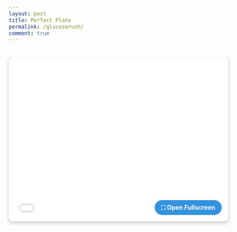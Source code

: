 ```yaml
---
layout: post
title: Perfect Plate
permalink: /glucoserush/
comment: true
---
```



<div class="game-container">
  <iframe src="{{ site.baseurl }}/healthyplate/healthy_plate.html" class="game-iframe" allowfullscreen></iframe>
  <a href="{{ site.baseurl }}/healthyplate/healthy_plate.html" target="_blank" class="fullscreen-link">
    ⛶ Open Fullscreen
  </a>
</div>

<style>
.game-container {
  position: relative;
  padding-bottom: 75%; /* 4:3 aspect ratio */
  height: 0;
  overflow: hidden;
  margin: 2rem 0;
  border-radius: 8px;
  box-shadow: 0 4px 8px rgba(0,0,0,0.2);
  background: #1a5276;
}

.game-iframe {
  position: absolute;
  top: 0;
  left: 0;
  width: 100%;
  height: 100%;
  border: none;
}

.fullscreen-link {
  position: absolute;
  bottom: 15px;
  right: 15px;
  padding: 8px 15px;
  background: rgba(0, 120, 215, 0.8);
  color: white;
  border-radius: 20px;
  text-decoration: none;
  font-weight: bold;
  z-index: 10;
  transition: all 0.3s;
}

.fullscreen-link:hover {
  background: rgba(0, 120, 215, 1);
  transform: scale(1.05);
}
</style>
